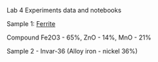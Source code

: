 Lab 4 Experiments data and notebooks

Sample 1: [Ferrite](https://www.mouser.co.il/ProductDetail/Fair-Rite/2631480002?qs=P8bU7i9nNAXYFpkL867Yeg%3D%3D)

Compound Fe2O3 - 65%, ZnO - 14%, MnO - 21%

Sample 2 - Invar-36 (Alloy iron - nickel 36%)




